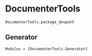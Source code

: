# DocumenterTools

```@docs
DocumenterTools.package_devpath
```

## Generator

```@autodocs
Modules = [DocumenterTools.Generator]
```
